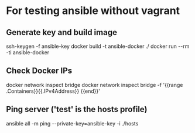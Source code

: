 # For testing ansible without vagrant

## Generate key and build image
ssh-keygen -f ansible-key
docker build -t ansible-docker ./
docker run --rm -ti ansible-docker

## Check Docker IPs
docker network inspect bridge
docker network inspect bridge -f '{{range .Containers}}{{.IPv4Address}} {{end}}' 

## Ping server ('test' is the hosts profile)
ansible all -m ping --private-key=ansible-key -i ./hosts

